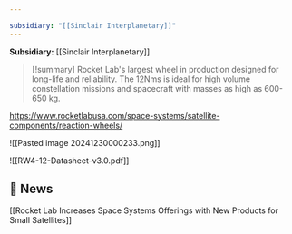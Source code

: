 ```yaml
---

subsidiary: "[[Sinclair Interplanetary]]"
---
```


**Subsidiary:** [[Sinclair Interplanetary]]

>[!summary]
Rocket Lab's largest wheel in production designed for long-life and reliability. The 12Nms is ideal for high volume constellation missions and spacecraft with masses as high as 600-650 kg.

https://www.rocketlabusa.com/space-systems/satellite-components/reaction-wheels/

![[Pasted image 20241230000233.png]]

![[RW4-12-Datasheet-v3.0.pdf]]

## 📰 News

[[Rocket Lab Increases Space Systems Offerings with New Products for Small Satellites]]